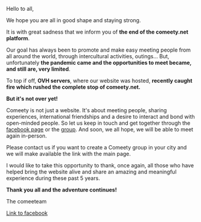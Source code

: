 Hello to all,

We hope you are all in good shape and staying strong.

It is with great sadness that we inform you of **the end of the comeety.net platform**.

Our goal has always been to promote and make easy meeting people from all around the world, through intercultural activities, outings...
But, unfortunately **the pandemic came and the opportunities to meet became, and still are, very limited**.

To top if off, **OVH servers**, where our website was hosted, **recently caught fire which rushed the complete stop of comeety.net.**

**But it's not over yet!**

Comeety is not just a website. It's about meeting people, sharing experiences, international friendships and a desire to interact and bond with open-minded people.
So let us keep in touch and get together through the [facebook page](https://www.facebook.com/comeety/) or the [group](https://www.facebook.com/groups/1736528936669241). And soon, we all hope, we will be able to meet again in-person.

Please contact us if you want to create a Comeety group in your city and we will make available the link with the main page.

I would like to take this opportunity to thank, once again, all those who have helped bring the website alive and share an amazing and meaningful experience during these past 5 years.

**Thank you all and the adventure continues!**

The comeeteam

<a href="[https://www.facebook.com/groups/1736528936669241]">Link to facebook</a>
